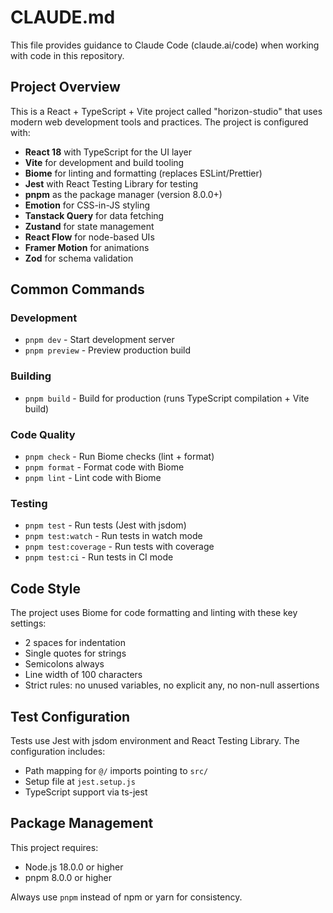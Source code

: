 # CLAUDE.md

This file provides guidance to Claude Code (claude.ai/code) when working with code in this repository.

## Project Overview

This is a React + TypeScript + Vite project called "horizon-studio" that uses modern web development tools and practices. The project is configured with:

- **React 18** with TypeScript for the UI layer
- **Vite** for development and build tooling
- **Biome** for linting and formatting (replaces ESLint/Prettier)
- **Jest** with React Testing Library for testing
- **pnpm** as the package manager (version 8.0.0+)
- **Emotion** for CSS-in-JS styling
- **Tanstack Query** for data fetching
- **Zustand** for state management
- **React Flow** for node-based UIs
- **Framer Motion** for animations
- **Zod** for schema validation

## Common Commands

### Development

- `pnpm dev` - Start development server
- `pnpm preview` - Preview production build

### Building

- `pnpm build` - Build for production (runs TypeScript compilation + Vite build)

### Code Quality

- `pnpm check` - Run Biome checks (lint + format)
- `pnpm format` - Format code with Biome
- `pnpm lint` - Lint code with Biome

### Testing

- `pnpm test` - Run tests (Jest with jsdom)
- `pnpm test:watch` - Run tests in watch mode
- `pnpm test:coverage` - Run tests with coverage
- `pnpm test:ci` - Run tests in CI mode

## Code Style

The project uses Biome for code formatting and linting with these key settings:

- 2 spaces for indentation
- Single quotes for strings
- Semicolons always
- Line width of 100 characters
- Strict rules: no unused variables, no explicit any, no non-null assertions

## Test Configuration

Tests use Jest with jsdom environment and React Testing Library. The configuration includes:

- Path mapping for `@/` imports pointing to `src/`
- Setup file at `jest.setup.js`
- TypeScript support via ts-jest

## Package Management

This project requires:

- Node.js 18.0.0 or higher
- pnpm 8.0.0 or higher

Always use `pnpm` instead of npm or yarn for consistency.
